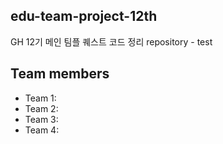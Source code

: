 ## edu-team-project-12th
GH 12기 메인 팀플 퀘스트 코드 정리 repository - test

## Team members
- Team 1:
- Team 2: 
- Team 3: 
- Team 4: 

